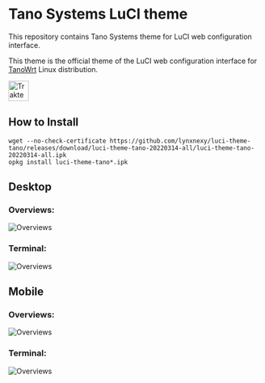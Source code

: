 #  Tano Systems LuCI theme
This repository contains Tano Systems theme for LuCI web configuration interface.

This theme is the official theme of the LuCI web configuration interface for [TanoWrt](https://github.com/tano-systems/meta-tano-openwrt) Linux distribution.

[<img src="https://cdn.trakteer.id/images/embed/trbtn-red-2.png" height="40" style="border:0px;height:40px;" alt="Trakteer Saya">](https://trakteer.id/lynxnexy)

## How to Install

```
wget --no-check-certificate https://github.com/lynxnexy/luci-theme-tano/releases/download/luci-theme-tano-20220314-all/luci-theme-tano-20220314-all.ipk
opkg install luci-theme-tano*.ipk
```

## Desktop

### Overviews:

![Overviews](https://i.ibb.co/tCRNrzh/Screenshot-2022-03-15-20-31-19.png)

### Terminal:

![Overviews](https://i.ibb.co/Tv3XYWB/Screenshot-2022-03-15-20-40-18.png)


## Mobile

### Overviews:

![Overviews](https://i.ibb.co/CMDv0tP/Screen-Shot-2022-03-15-at-20-42-09.png)

### Terminal:

![Overviews](https://i.ibb.co/c8MwVbs/Screen-Shot-2022-03-15-at-20-43-19.png)
